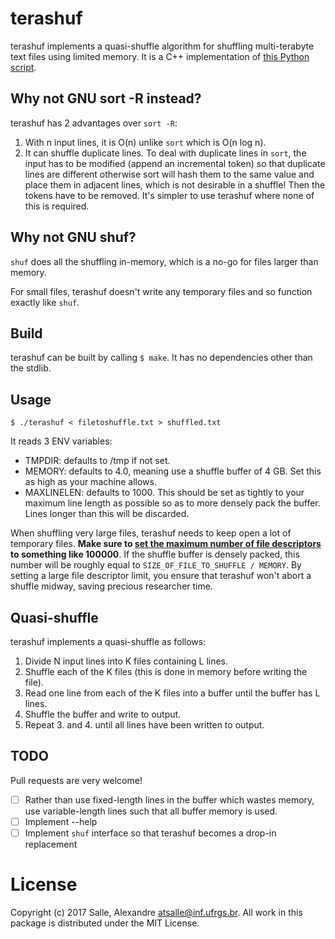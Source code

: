 # terashuf

terashuf implements a quasi-shuffle algorithm for shuffling multi-terabyte text files using limited memory. It is a C++ implementation of [this Python script](https://github.com/alexandres/lexvec/blob/master/shuffle.py). 

## Why not GNU sort -R instead?

terashuf has 2 advantages over `sort -R`:

1. With n input lines, it is O(n) unlike `sort` which is O(n log n).
2. It can shuffle duplicate lines. To deal with duplicate lines in `sort`, the input has to be modified (append an incremental token) so that duplicate lines are different otherwise sort will hash them to the same value and place them in adjacent lines, which is not desirable in a shuffle! Then the tokens have to be removed. It's simpler to use terashuf where none of this is required. 

## Why not GNU shuf?

`shuf` does all the shuffling in-memory, which is a no-go for files larger than memory.

For small files, terashuf doesn't write any temporary files and so function exactly like `shuf`.

## Build

terashuf can be built by calling ```$ make```. It has no dependencies other than the stdlib.

## Usage

`$ ./terashuf < filetoshuffle.txt > shuffled.txt`

It reads 3 ENV variables:

- TMPDIR: defaults to /tmp if not set.
- MEMORY: defaults to 4.0, meaning use a shuffle buffer of 4 GB. Set this as high as your machine allows.
- MAXLINELEN: defaults to 1000. This should be set as tightly to your maximum line length as possible so as to more densely pack the buffer. Lines longer than this will be discarded.

When shuffling very large files, terashuf needs to keep open a lot of temporary files. **Make sure to [set the maximum number of file descriptors](https://www.cyberciti.biz/faq/linux-increase-the-maximum-number-of-open-files/) to something like 100000**. If the shuffle buffer is densely packed, this number will be roughly equal to `SIZE_OF_FILE_TO_SHUFFLE / MEMORY`. By setting a large file descriptor limit, you ensure that terashuf won't abort a shuffle midway, saving precious researcher time. 

## Quasi-shuffle

terashuf implements a quasi-shuffle as follows:

1. Divide N input lines into K files containing L lines.
2. Shuffle each of the K files (this is done in memory before writing the file).
3. Read one line from each of the K files into a buffer until the buffer has L lines.
4. Shuffle the buffer and write to output.
5. Repeat 3. and 4. until all lines have been written to output.

## TODO

Pull requests are very welcome!

- [ ] Rather than use fixed-length lines in the buffer which wastes memory, use variable-length lines such that all buffer memory is used.
- [ ] Implement --help
- [ ] Implement `shuf` interface so that terashuf becomes a drop-in replacement

# License

Copyright (c) 2017 Salle, Alexandre <atsalle@inf.ufrgs.br>. All work in this package is distributed under the MIT License.
